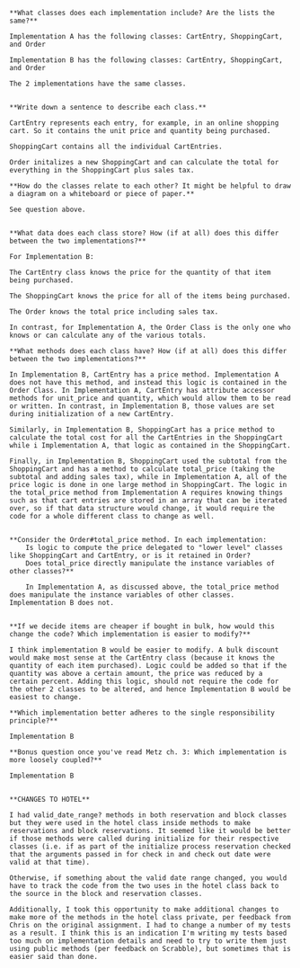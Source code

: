 
    **What classes does each implementation include? Are the lists the same?**

    Implementation A has the following classes: CartEntry, ShoppingCart, and Order

    Implementation B has the following classes: CartEntry, ShoppingCart, and Order

    The 2 implementations have the same classes.


    **Write down a sentence to describe each class.**

    CartEntry represents each entry, for example, in an online shopping cart. So it contains the unit price and quantity being purchased.

    ShoppingCart contains all the individual CartEntries.

    Order initalizes a new ShoppingCart and can calculate the total for everything in the ShoppingCart plus sales tax.

    **How do the classes relate to each other? It might be helpful to draw a diagram on a whiteboard or piece of paper.**

    See question above.


    **What data does each class store? How (if at all) does this differ between the two implementations?**

    For Implementation B:

    The CartEntry class knows the price for the quantity of that item being purchased.

    The ShoppingCart knows the price for all of the items being purchased.

    The Order knows the total price including sales tax.

    In contrast, for Implementation A, the Order Class is the only one who knows or can calculate any of the various totals.

    **What methods does each class have? How (if at all) does this differ between the two implementations?**

    In Implementation B, CartEntry has a price method. Implementation A does not have this method, and instead this logic is contained in the Order Class. In Implementation A, CartEntry has attribute accessor methods for unit_price and quantity, which would allow them to be read or written. In contrast, in Implementation B, those values are set during initialization of a new CartEntry.

    Similarly, in Implementation B, ShoppingCart has a price method to calculate the total cost for all the CartEntries in the ShoppingCart while i Implementation A, that logic as contained in the ShoppingCart.

    Finally, in Implementation B, ShoppingCart used the subtotal from the ShoppingCart and has a method to calculate total_price (taking the subtotal and adding sales tax), while in Implementation A, all of the price logic is done in one large method in ShoppingCart. The logic in the total_price method from Implementation A requires knowing things such as that cart entries are stored in an array that can be iterated over, so if that data structure would change, it would require the code for a whole different class to change as well.


    **Consider the Order#total_price method. In each implementation:
        Is logic to compute the price delegated to "lower level" classes like ShoppingCart and CartEntry, or is it retained in Order?
        Does total_price directly manipulate the instance variables of other classes?**

        In Implementation A, as discussed above, the total_price method does manipulate the instance variables of other classes. Implementation B does not.


    **If we decide items are cheaper if bought in bulk, how would this change the code? Which implementation is easier to modify?**

    I think implementation B would be easier to modify. A bulk discount would make most sense at the CartEntry class (because it knows the quantity of each item purchased). Logic could be added so that if the quantity was above a certain amount, the price was reduced by a certain percent. Adding this logic, should not require the code for the other 2 classes to be altered, and hence Implementation B would be easiest to change.

    **Which implementation better adheres to the single responsibility principle?**

    Implementation B

    **Bonus question once you've read Metz ch. 3: Which implementation is more loosely coupled?**

    Implementation B


    **CHANGES TO HOTEL**

    I had valid_date_range? methods in both reservation and block classes but they were used in the hotel class inside methods to make reservations and block reservations. It seemed like it would be better if those methods were called during initialize for their respective classes (i.e. if as part of the initialize process reservation checked that the arguments passed in for check in and check out date were valid at that time).

    Otherwise, if something about the valid date range changed, you would have to track the code from the two uses in the hotel class back to the source in the block and reservation classes.

    Additionally, I took this opportunity to make additional changes to make more of the methods in the hotel class private, per feedback from Chris on the original assignment. I had to change a number of my tests as a result. I think this is an indication I'm writing my tests based too much on implementation details and need to try to write them just using public methods (per feedback on Scrabble), but sometimes that is easier said than done.
